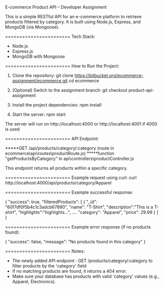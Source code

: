 E-commerce Product API – Developer Assignment

This is a simple RESTful API for an e-commerce platform to retrieve products filtered by category. It is built using Node.js, Express, and MongoDB (via Mongoose).

=======================   Tech Stack:
- Node.js
- Express.js
- MongoDB with Mongoose

=======================   How to Run the Project:


1. Clone the repository:
   git clone https://bitbucket.org/ecommerce-assignment/ecommerce.git
   cd ecommerce

2. (Optional) Switch to the assignment branch:
   git checkout product-api-assignment

3. Install the project dependencies:
   npm install

4. Start the server:
   npm start

The server will run on http://localhost:4000 or http://localhost:4001 if 4000 is used

=======================   API Endpoint:


*****GET /api/products/category/:category (route in ecommerce\api\routes\productRoute.js)
*****function "getProductsByCategory" in api\controllers\productController.js

This endpoint returns all products within a specific category.

=======================   Example request using curl:
curl http://localhost:4000/api/products/category/Apparel

=======================   Example successful response:


{
  "success": true,
  "filteredProducts": [
    {
      "_id": "60f7df0f5b4c1c3adcb67890",
      "name": "T-Shirt",
      "description":"This is a T-shirt",
      "highlights":"highlights...",
      ....
      "category": "Apparel",
      "price": 29.99
    }
  ]
}

=======================   Example error response (if no products found):


{
  "success": false,
  "message": "No products found in this category"
}

=======================   Notes:


- The newly added API endpoint : GET /products/category/:category to filter products by the 'category' field
- If no matching products are found, it returns a 404 error.
- Make sure your database has products with valid 'category' values (e.g., Apparel, Electronics).


